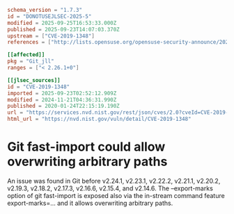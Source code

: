 ```toml
schema_version = "1.7.3"
id = "DONOTUSEJLSEC-2025-5"
modified = 2025-09-25T16:53:33.000Z
published = 2025-09-23T14:07:03.370Z
upstream = ["CVE-2019-1348"]
references = ["http://lists.opensuse.org/opensuse-security-announce/2020-01/msg00056.html", "http://lists.opensuse.org/opensuse-security-announce/2020-05/msg00003.html", "https://access.redhat.com/errata/RHSA-2020:0228", "https://lore.kernel.org/git/xmqqr21cqcn9.fsf%40gitster-ct.c.googlers.com/T/#u", "https://public-inbox.org/git/xmqqr21cqcn9.fsf%40gitster-ct.c.googlers.com/", "https://security.gentoo.org/glsa/202003-30", "https://security.gentoo.org/glsa/202003-42", "https://support.apple.com/kb/HT210729", "http://lists.opensuse.org/opensuse-security-announce/2020-01/msg00056.html", "http://lists.opensuse.org/opensuse-security-announce/2020-05/msg00003.html", "https://access.redhat.com/errata/RHSA-2020:0228", "https://lore.kernel.org/git/xmqqr21cqcn9.fsf%40gitster-ct.c.googlers.com/T/#u", "https://public-inbox.org/git/xmqqr21cqcn9.fsf%40gitster-ct.c.googlers.com/", "https://security.gentoo.org/glsa/202003-30", "https://security.gentoo.org/glsa/202003-42", "https://support.apple.com/kb/HT210729"]

[[affected]]
pkg = "Git_jll"
ranges = ["< 2.26.1+0"]

[[jlsec_sources]]
id = "CVE-2019-1348"
imported = 2025-09-23T02:52:12.909Z
modified = 2024-11-21T04:36:31.990Z
published = 2020-01-24T22:15:19.190Z
url = "https://services.nvd.nist.gov/rest/json/cves/2.0?cveId=CVE-2019-1348"
html_url = "https://nvd.nist.gov/vuln/detail/CVE-2019-1348"
```

# Git fast-import could allow overwriting arbitrary paths

An issue was found in Git before v2.24.1, v2.23.1, v2.22.2, v2.21.1, v2.20.2, v2.19.3, v2.18.2, v2.17.3, v2.16.6, v2.15.4, and v2.14.6. The –export-marks option of git fast-import is exposed also via the in-stream command feature export-marks=... and it allows overwriting arbitrary paths.

